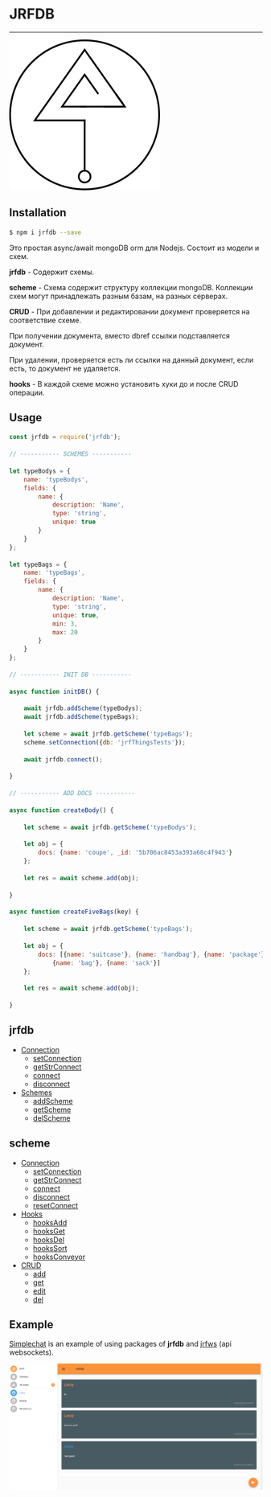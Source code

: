 # JRFDB

---

![jrfdb](jrfdblogo.png)

## Installation

```bash
$ npm i jrfdb --save
```

Это простая async/await mongoDB orm для Nodejs. Состоит из модели и схем.

**jrfdb** - Cодержит схемы.

**scheme** - Схема содержит структуру коллекции mongoDB. Коллекции схем могут принадлежать разным базам, на разных серверах.

**CRUD** - При добавлении и редактировании документ проверяется на соответствие схеме.

При получении документа, вместо dbref ссылки подставляется документ.

При удалении, проверяется есть ли ссылки на данный документ, если есть, то документ не удаляется.

**hooks** - В каждой схеме можно установить хуки до и после CRUD операции.

## Usage

```js
const jrfdb = require('jrfdb');

// ----------- SCHEMES -----------

let typeBodys = {
    name: 'typeBodys',
    fields: {
        name: {
            description: 'Name',
            type: 'string',
            unique: true
        }
    }
};

let typeBags = {
    name: 'typeBags',
    fields: {
        name: {
            description: 'Name',
            type: 'string',
            unique: true,
            min: 3,
            max: 20
        }
    }
};

// ----------- INIT DB -----------

async function initDB() {

    await jrfdb.addScheme(typeBodys);
    await jrfdb.addScheme(typeBags);

    let scheme = await jrfdb.getScheme('typeBags');
    scheme.setConnection({db: 'jrfThingsTests'});

    await jrfdb.connect();

}

// ----------- ADD DOCS -----------

async function createBody() {

    let scheme = await jrfdb.getScheme('typeBodys');

    let obj = {
        docs: {name: 'coupe', _id: '5b706ac8453a393a68c4f943'}
    };

    let res = await scheme.add(obj);

}

async function createFiveBags(key) {

    let scheme = await jrfdb.getScheme('typeBags');

    let obj = {
        docs: [{name: 'suitcase'}, {name: 'handbag'}, {name: 'package'},
            {name: 'bag'}, {name: 'sack'}]
    };

    let res = await scheme.add(obj);

}
```
  ## jrfdb
  
  * [Connection](docs/jrfdbconnection.md#connection)
    * [setConnection](docs/jrfdbconnection.md#setconnection)
    * [getStrConnect](docs/jrfdbconnection.md#getstrconnect)
    * [connect](docs/jrfdbconnection.md#connect)
    * [disconnect](docs/jrfdbconnection.md#disconnect)
  * [Schemes](docs/jrfdbschemes.md#schemes)
    * [addScheme](docs/jrfdbschemes.md#addscheme)
    * [getScheme](docs/jrfdbschemes.md#getscheme)
    * [delScheme](docs/jrfdbschemes.md#delscheme)
  
## scheme

  * [Connection](docs/schemeconnection.md#connection)
    * [setConnection](docs/schemeconnection.md#setconnection)
    * [getStrConnect](docs/schemeconnection.md#getstrconnect)
    * [connect](docs/schemeconnection.md#connect)
    * [disconnect](docs/schemeconnection.md#disconnect)
    * [resetConnect](docs/schemeconnection.md#resetconnect)
  * [Hooks](docs/schemehooks.md#hooks)
    * [hooksAdd](docs/schemehooks.md#hooksadd)
    * [hooksGet](docs/schemehooks.md#hooksget)
    * [hooksDel](docs/schemehooks.md#hooksdel)
    * [hooksSort](docs/schemehooks.md#hookssort)
    * [hooksConveyor](docs/schemehooks.md#hooksconveyor)
  * [CRUD](docs/schemecrud.md#crud)
    * [add](docs/schemecrud.md#add)
    * [get](docs/schemecrud.md#get)
    * [edit](docs/schemecrud.md#edit)
    * [del](docs/schemecrud.md#del)  
    
## Example

 [Simplechat](https://github.com/jirufik/simplechat) is an example of using packages of **jrfdb** and [jrfws](https://github.com/jirufik/jrfws) (api websockets).
 
 ![chat](chat.png)    
    
